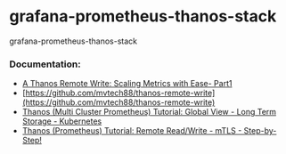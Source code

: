 # grafana-prometheus-thanos-stack
grafana-prometheus-thanos-stack

### Documentation:
- [A Thanos Remote Write: Scaling Metrics with Ease- Part1](https://medium.com/@mohitverma160288/thanos-remote-write-scaling-metrics-with-ease-part1-eb861b9aefa9)
- [https://github.com/mvtech88/thanos-remote-write](https://github.com/mvtech88/thanos-remote-write)
- [Thanos (Multi Cluster Prometheus) Tutorial: Global View - Long Term Storage - Kubernetes](https://www.youtube.com/watch?v=feHSU0BMcco&t=776s)
- [Thanos (Prometheus) Tutorial: Remote Read/Write - mTLS - Step-by-Step!](https://github.com/antonputra/tutorials/tree/main/lessons/163)

